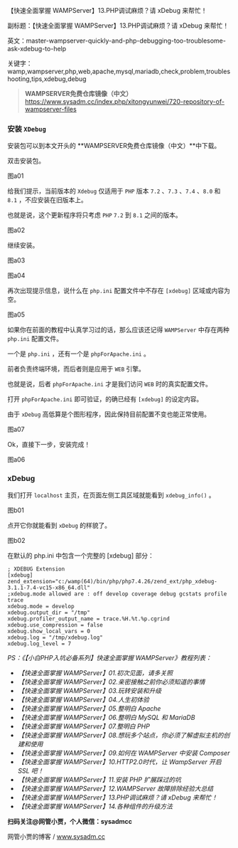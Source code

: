 【快速全面掌握 WAMPServer】13.PHP调试麻烦？请 xDebug 来帮忙！

副标题：【快速全面掌握 WAMPServer】13.PHP调试麻烦？请 xDebug 来帮忙！

英文：master-wampserver-quickly-and-php-debugging-too-troublesome-ask-xdebug-to-help

关键字：wamp,wampserver,php,web,apache,mysql,mariadb,check,problem,troubleshooting,tips,xdebug,debug





> **WAMPSERVER免费仓库镜像（中文）**
> https://www.sysadm.cc/index.php/xitongyunwei/720-repository-of-wampserver-files







### 安装 `XDebug`

安装包可以到本文开头的 **WAMPSERVER免费仓库镜像（中文）**中下载。



双击安装包。

图a01



给我们提示，当前版本的 `Xdebug` 仅适用于 `PHP` 版本 `7.2` 、`7.3` 、`7.4` 、`8.0` 和 `8.1` ，不应安装在旧版本上。

也就是说，这个更新程序将只考虑 `PHP` `7.2` 到 `8.1` 之间的版本。

图a02



继续安装。

图a03

图a04



再次出现提示信息，说什么在 `php.ini` 配置文件中不存在 `[xdebug]` 区域或内容为空。

图a05



如果你在前面的教程中认真学习过的话，那么应该还记得 `WAMPServer` 中存在两种 `php.ini` 配置文件。

一个是 `php.ini` ，还有一个是 `phpForApache.ini` 。

前者负责终端环境，而后者则是应用于 `WEB` 引擎。

也就是说，后者 `phpForApache.ini` 才是我们访问 `WEB` 时的真实配置文件。

打开 `phpForApache.ini` 即可验证，的确已经有 `[xdebug]` 的设定内容。

由于 `xDebug` 高低算是个图形程序，因此保持目前配置不变也能正常使用。

图a07



Ok，直接下一步，安装完成！

图a06



### xDebug

我们打开 `localhost` 主页，在页面左侧工具区域就能看到 `xdebug_info()` 。

图b01



点开它你就能看到 `xDebug` 的样貌了。

图b02















 在默认的 php.ini 中包含一个完整的 [xdebug] 部分： 

```
; XDEBUG Extension
[xdebug]
zend_extension="c:/wamp(64)/bin/php/php7.4.26/zend_ext/php_xdebug-3.1.1-7.4-vc15-x86_64.dll"
;xdebug.mode allowed are : off develop coverage debug gcstats profile trace
xdebug.mode = develop
xdebug.output_dir = "/tmp"
xdebug.profiler_output_name = trace.%H.%t.%p.cgrind
xdebug.use_compression = false
xdebug.show_local_vars = 0
xdebug.log = "/tmp/xdebug.log"
xdebug.log_level = 7
```









*PS：《【小白PHP入坑必备系列】快速全面掌握 WAMPServer》教程列表：*

* *【快速全面掌握 WAMPServer】01.初次见面，请多关照*
* *【快速全面掌握 WAMPServer】02.亲密接触之前你必须知道的事情*
* *【快速全面掌握 WAMPServer】03.玩转安装和升级*
* *【快速全面掌握 WAMPServer】04.人生初体验*
* *【快速全面掌握 WAMPServer】05.整明白 Apache*
* *【快速全面掌握 WAMPServer】06.整明白 MySQL 和 MariaDB*
* *【快速全面掌握 WAMPServer】07.整明白 PHP*
* *【快速全面掌握 WAMPServer】08.想玩多个站点，你必须了解虚拟主机的创建和使用*
* *【快速全面掌握 WAMPServer】09.如何在 WAMPServer 中安装 Composer*
* *【快速全面掌握 WAMPServer】10.HTTP2.0时代，让 WampServer 开启 SSL 吧！*
* *【快速全面掌握 WAMPServer】11.安装 PHP 扩展踩过的坑*
* *【快速全面掌握 WAMPServer】12.WAMPServer 故障排除经验大总结*
* *【快速全面掌握 WAMPServer】13.PHP调试麻烦？请 xDebug 来帮忙！*
* *【快速全面掌握 WAMPServer】14.各种组件的升级方法*



**扫码关注@网管小贾，个人微信：sysadmcc**

网管小贾的博客 / www.sysadm.cc